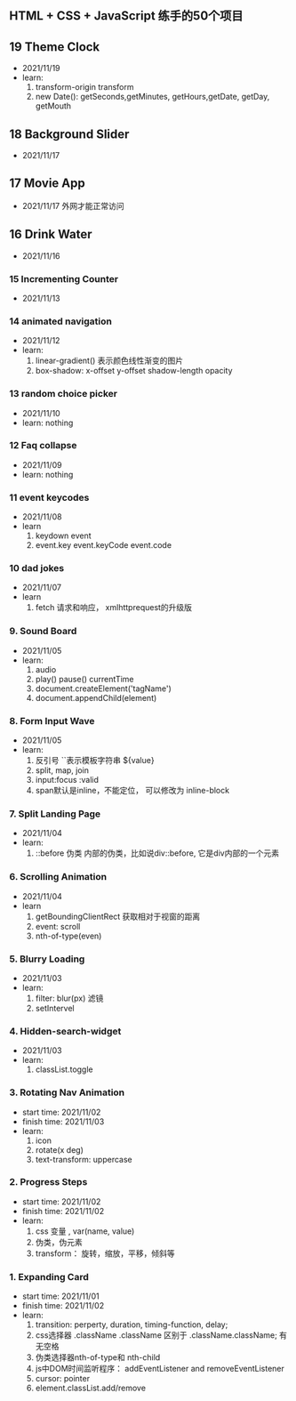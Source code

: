 ## HTML + CSS + JavaScript 练手的50个项目

## 19 Theme Clock
* 2021/11/19
* learn:
    1. transform-origin transform 
    2. new Date(): getSeconds,getMinutes, getHours,getDate, getDay, getMouth 

## 18 Background Slider
* 2021/11/17

## 17 Movie App
* 2021/11/17
外网才能正常访问

## 16 Drink Water
* 2021/11/16

### 15 Incrementing Counter
* 2021/11/13

### 14 animated navigation
* 2021/11/12
* learn:
    1. linear-gradient() 表示颜色线性渐变的图片
    2. box-shadow: x-offset y-offset shadow-length opacity


### 13 random choice picker
* 2021/11/10
* learn:
    nothing

### 12 Faq collapse
* 2021/11/09
* learn:
   nothing

### 11 event keycodes
* 2021/11/08
* learn
    1. keydown event
    2. event.key event.keyCode event.code

### 10 dad jokes
* 2021/11/07
* learn
    1. fetch 请求和响应， xmlhttprequest的升级版


### 9. Sound Board
* 2021/11/05
* learn:
    1. audio
    2. play() pause() currentTime 
    4. document.createElement('tagName')
    3. document.appendChild(element)

### 8. Form Input Wave

* 2021/11/05
* learn:
    1. 反引号 ``表示模板字符串 ${value}
    2. split, map, join
    3. input:focus :valid
    4. span默认是inline，不能定位， 可以修改为 inline-block 

### 7. Split Landing Page
* 2021/11/04
* learn:
    1. ::before 伪类 内部的伪类，比如说div::before, 它是div内部的一个元素


### 6. Scrolling Animation
* 2021/11/04
* learn
    1. getBoundingClientRect 获取相对于视窗的距离
    2. event: scroll
    3. nth-of-type(even)

### 5. Blurry Loading

* 2021/11/03
* learn: 
    1. filter: blur(px) 滤镜
    2. setIntervel

### 4. Hidden-search-widget

* 2021/11/03
* learn:
    1. classList.toggle

### 3. Rotating Nav Animation
* start time: 2021/11/02
* finish time: 2021/11/03
* learn:
    1. icon
    2. rotate(x deg)
    3. text-transform: uppercase


### 2. Progress Steps

* start time: 2021/11/02
* finish time: 2021/11/02
* learn:
    1. css 变量 , var(name, value)
    2. 伪类，伪元素
    3. transform： 旋转，缩放，平移，倾斜等


### 1. Expanding Card
* start time: 2021/11/01
* finish time: 2021/11/02
* learn: 
    1. transition: perperty, duration, timing-function, delay;
    2. css选择器 .className .className 区别于 .className.className; 有无空格
    3. 伪类选择器nth-of-type和 nth-child
    4. js中DOM时间监听程序： addEventListener and removeEventListener
    5. cursor: pointer
    6. element.classList.add/remove
